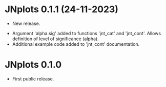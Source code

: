 # JNplots 0.1.1 (24-11-2023)

* New release.
- Argument 'alpha.sig' added to functions 'jnt_cat' and 'jnt_cont'. Allows definition of level of significance (alpha).
- Additional example code added to 'jnt_cont' documentation.

# JNplots 0.1.0

* First public release.
